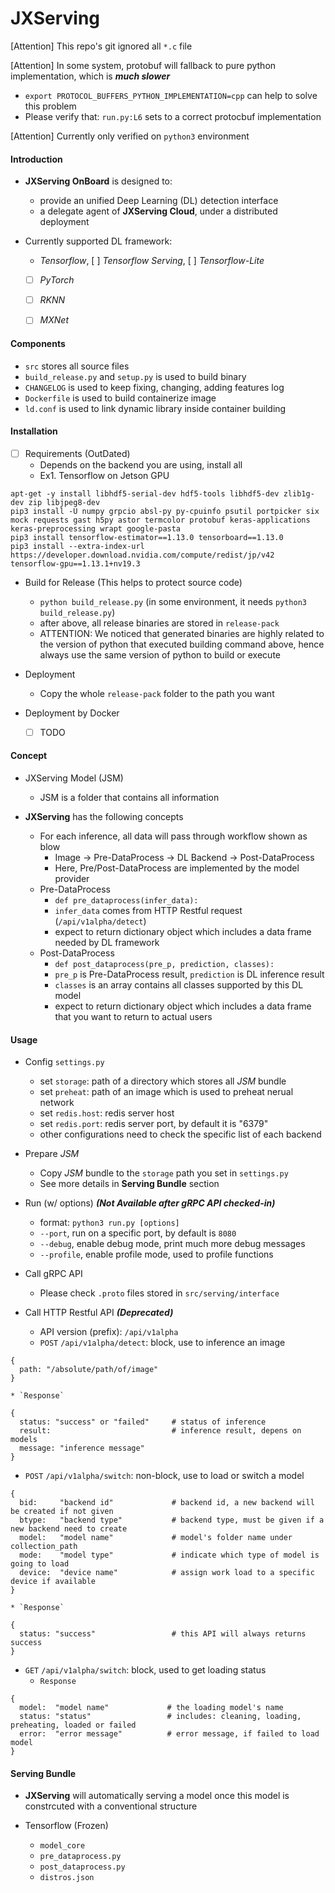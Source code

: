 # JXServing

[Attention] This repo's git ignored all `*.c` file

[Attention] In some system, protobuf will fallback to pure python implementation, which is ***much slower***
* `export PROTOCOL_BUFFERS_PYTHON_IMPLEMENTATION=cpp` can help to solve this problem
* Please verify that: `run.py:L6` sets to a correct protocbuf implementation

[Attention] Currently only verified on `python3` environment


#### Introduction

* **JXServing OnBoard** is designed to:
  * provide an unified Deep Learning (DL) detection interface
  * a delegate agent of **JXServing Cloud**, under a distributed deployment

* Currently supported DL framework:
  * *Tensorflow*, [ ] *Tensorflow Serving*, [ ] *Tensorflow-Lite*
  * [ ] *PyTorch*
  * [ ] *RKNN*
  * [ ] *MXNet*


#### Components

* `src` stores all source files
* `build_release.py` and `setup.py` is used to build binary
* `CHANGELOG` is used to keep fixing, changing, adding features log
* `Dockerfile` is used to build containerize image
* `ld.conf` is used to link dynamic library inside container building


#### Installation

* [ ] Requirements (OutDated)
  * Depends on the backend you are using, install all
  * Ex1. Tensorflow on Jetson GPU
```
apt-get -y install libhdf5-serial-dev hdf5-tools libhdf5-dev zlib1g-dev zip libjpeg8-dev
pip3 install -U numpy grpcio absl-py py-cpuinfo psutil portpicker six mock requests gast h5py astor termcolor protobuf keras-applications keras-preprocessing wrapt google-pasta
pip3 install tensorflow-estimator==1.13.0 tensorboard==1.13.0
pip3 install --extra-index-url https://developer.download.nvidia.com/compute/redist/jp/v42 tensorflow-gpu==1.13.1+nv19.3
```

* Build for Release (This helps to protect source code)
  * `python build_release.py` (in some environment, it needs `python3 build_release.py`)
  * after above, all release binaries are stored in `release-pack`
  * ATTENTION: We noticed that generated binaries are highly related to the version of python that executed building command above, hence always use the same version of python to build or execute

* Deployment
  * Copy the whole `release-pack` folder to the path you want

* Deployment by Docker
  * [ ] TODO


#### Concept
* JXServing Model (JSM)
  * JSM is a folder that contains all information

* **JXServing** has the following concepts
  * For each inference, all data will pass through workflow shown as blow
    * Image -> Pre-DataProcess -> DL Backend -> Post-DataProcess
    * Here, Pre/Post-DataProcess are implemented by the model provider
  * Pre-DataProcess
    * `def pre_dataprocess(infer_data):`
    * `infer_data` comes from HTTP Restful request (`/api/v1alpha/detect`)
    * expect to return dictionary object which includes a data frame needed by DL framework
  * Post-DataProcess
    * `def post_dataprocess(pre_p, prediction, classes):`
    * `pre_p` is Pre-DataProcess result, `prediction` is DL inference result
    * `classes` is an array contains all classes supported by this DL model
    * expect to return dictionary object which includes a data frame that you want to return to actual users



#### Usage

* Config `settings.py`
  * set `storage`: path of a directory which stores all *JSM* bundle
  * set `preheat`: path of an image which is used to preheat nerual network
  * set `redis.host`: redis server host
  * set `redis.port`: redis server port, by default it is "6379"
  * other configurations need to check the specific list of each backend

* Prepare *JSM*
  * Copy *JSM* bundle to the `storage` path you set in `settings.py`
  * See more details in **Serving Bundle** section

* Run (w/ options) ***(Not Available after gRPC API checked-in)***
  * format: `python3 run.py [options]`
  * `--port`, run on a specific port, by default is `8080`
  * `--debug`, enable debug mode, print much more debug messages
  * `--profile`, enable profile mode, used to profile functions

* Call gRPC API
  * Please check `.proto` files stored in `src/serving/interface`

* Call HTTP Restful API ***(Deprecated)***
  * API version (prefix): `/api/v1alpha`
  * `POST` `/api/v1alpha/detect`: block, use to inference an image
```
{
  path: "/absolute/path/of/image"
}
```
    * `Response`
```
{
  status: "success" or "failed"     # status of inference
  result:                           # inference result, depens on models
  message: "inference message"
}
```
  * `POST` `/api/v1alpha/switch`: non-block, use to load or switch a model
```
{
  bid:     "backend id"             # backend id, a new backend will be created if not given
  btype:   "backend type"           # backend type, must be given if a new backend need to create
  model:   "model name"             # model's folder name under collection_path
  mode:    "model type"             # indicate which type of model is going to load
  device:  "device name"            # assign work load to a specific device if available
}
```
    * `Response`
```
{
  status: "success"                 # this API will always returns success
}
```
  * `GET` `/api/v1alpha/switch`: block, used to get loading status
    * `Response`
```
{
  model:  "model name"             # the loading model's name
  status: "status"                 # includes: cleaning, loading, preheating, loaded or failed
  error:  "error message"          # error message, if failed to load model
}
```


#### Serving Bundle

* **JXServing** will automatically serving a model once this model is constrcuted with a conventional structure

* Tensorflow (Frozen)
  * `model_core`
  * `pre_dataprocess.py`
  * `post_dataprocess.py`
  * `distros.json`

